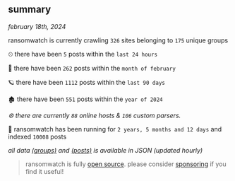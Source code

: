 
## summary
_february 18th, 2024_

ransomwatch is currently crawling `326` sites belonging to `175` unique groups

⏲ there have been `5` posts within the `last 24 hours`

🦈 there have been `262` posts within the `month of february`

🪐 there have been `1112` posts within the `last 90 days`

🏚 there have been `551` posts within the `year of 2024`

_⚙️ there are currently `88` online hosts & `106` custom parsers._

🦕 ransomwatch has been running for `2 years, 5 months and 12 days` and indexed `10008` posts

_all data  [(groups)](http://ransomwhat.telemetry.ltd/groups) and [(posts)](http://ransomwhat.telemetry.ltd/posts) is available in JSON (updated hourly)_

> ransomwatch is fully [open source](https://github.com/joshhighet/ransomwatch#ransomwatch--). please consider [sponsoring](https://github.com/sponsors/joshhighet) if you find it useful!
